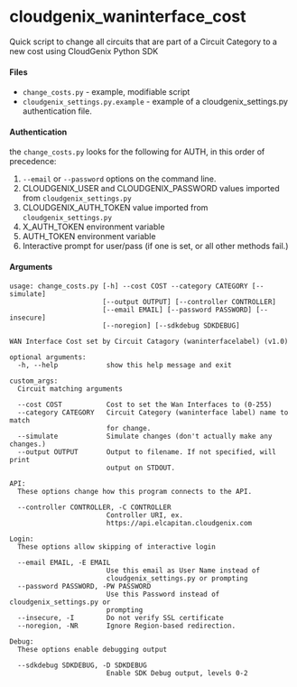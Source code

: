 # cloudgenix_waninterface_cost
Quick script to change all circuits that are part of a Circuit Category to a new cost using CloudGenix Python SDK

#### Files
* `change_costs.py` - example, modifiable script
* `cloudgenix_settings.py.example` - example of a cloudgenix_settings.py authentication file.

#### Authentication
the `change_costs.py` looks for the following for AUTH, in this order of precedence:
1. `--email` or `--password` options on the command line.
2. CLOUDGENIX_USER and CLOUDGENIX_PASSWORD values imported from `cloudgenix_settings.py`
3. CLOUDGENIX_AUTH_TOKEN value imported from `cloudgenix_settings.py`
4. X_AUTH_TOKEN environment variable
5. AUTH_TOKEN environment variable
6. Interactive prompt for user/pass (if one is set, or all other methods fail.) 

#### Arguments
```
usage: change_costs.py [-h] --cost COST --category CATEGORY [--simulate]
                       [--output OUTPUT] [--controller CONTROLLER]
                       [--email EMAIL] [--password PASSWORD] [--insecure]
                       [--noregion] [--sdkdebug SDKDEBUG]

WAN Interface Cost set by Circuit Catagory (waninterfacelabel) (v1.0)

optional arguments:
  -h, --help            show this help message and exit

custom_args:
  Circuit matching arguments

  --cost COST           Cost to set the Wan Interfaces to (0-255)
  --category CATEGORY   Circuit Category (waninterface label) name to match
                        for change.
  --simulate            Simulate changes (don't actually make any changes.)
  --output OUTPUT       Output to filename. If not specified, will print
                        output on STDOUT.

API:
  These options change how this program connects to the API.

  --controller CONTROLLER, -C CONTROLLER
                        Controller URI, ex.
                        https://api.elcapitan.cloudgenix.com

Login:
  These options allow skipping of interactive login

  --email EMAIL, -E EMAIL
                        Use this email as User Name instead of
                        cloudgenix_settings.py or prompting
  --password PASSWORD, -PW PASSWORD
                        Use this Password instead of cloudgenix_settings.py or
                        prompting
  --insecure, -I        Do not verify SSL certificate
  --noregion, -NR       Ignore Region-based redirection.

Debug:
  These options enable debugging output

  --sdkdebug SDKDEBUG, -D SDKDEBUG
                        Enable SDK Debug output, levels 0-2
```

